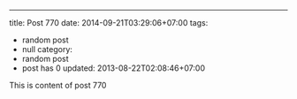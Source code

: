 ---
title: Post 770
date: 2014-09-21T03:29:06+07:00
tags:
  - random post
  - null
category:
  - random post
  - post has 0
updated: 2013-08-22T02:08:46+07:00

This is content of post 770